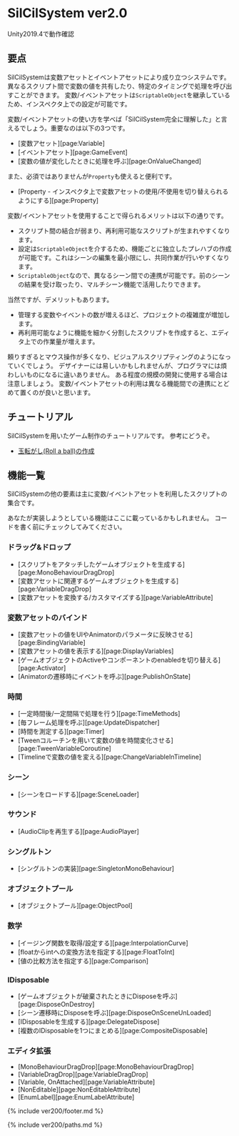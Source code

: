 # SilCilSystem ver2.0

Unity2019.4で動作確認

## 要点

SilCilSystemは変数アセットとイベントアセットにより成り立つシステムです。
異なるスクリプト間で変数の値を共有したり、特定のタイミングで処理を呼び出すことができます。
変数/イベントアセットは`ScriptableObject`を継承しているため、インスペクタ上での設定が可能です。

変数/イベントアセットの使い方を学べば「SilCilSystem完全に理解した」と言えるでしょう。重要なのは以下の3つです。

- [変数アセット][page:Variable]
- [イベントアセット][page:GameEvent]
- [変数の値が変化したときに処理を呼ぶ][page:OnValueChanged]

また、必須ではありませんが`Property`も使えると便利です。

- [Property - インスペクタ上で変数アセットの使用/不使用を切り替えられるようにする][page:Property]

変数/イベントアセットを使用することで得られるメリットは以下の通りです。

- スクリプト間の結合が弱まり、再利用可能なスクリプトが生まれやすくなります。
- 設定は`ScriptableObject`を介するため、機能ごとに独立したプレハブの作成が可能です。これはシーンの編集を最小限にし、共同作業が行いやすくなります。
- `ScriptableObject`なので、異なるシーン間での連携が可能です。前のシーンの結果を受け取ったり、マルチシーン機能で活用したりできます。

当然ですが、デメリットもあります。

- 管理する変数やイベントの数が増えるほど、プロジェクトの複雑度が増加します。
- 再利用可能なように機能を細かく分割したスクリプトを作成すると、エディタ上での作業量が増えます。

頼りすぎるとマウス操作が多くなり、ビジュアルスクリプティングのようになっていくでしょう。
デザイナーには易しいかもしれませんが、プログラマには煩わしいものになるに違いありません。
ある程度の規模の開発に使用する場合は注意しましょう。
変数/イベントアセットの利用は異なる機能間での連携にとどめて置くのが良いと思います。

## チュートリアル

SilCilSystemを用いたゲーム制作のチュートリアルです。
参考にどうぞ。

- [玉転がし(Roll a ball)の作成][page:TutorialRollBall]

## 機能一覧

SilCilSystemの他の要素は主に変数/イベントアセットを利用したスクリプトの集合です。

あなたが実装しようとしている機能はここに載っているかもしれません。
コードを書く前にチェックしてみてください。

### ドラッグ&ドロップ

- [スクリプトをアタッチしたゲームオブジェクトを生成する][page:MonoBehaviourDragDrop]
- [変数アセットに関連するゲームオブジェクトを生成する][page:VariableDragDrop]
- [変数アセットを変換する/カスタマイズする][page:VariableAttribute]

### 変数アセットのバインド

- [変数アセットの値をUIやAnimatorのパラメータに反映させる][page:BindingVariable]
- [変数アセットの値を表示する][page:DisplayVariables]
- [ゲームオブジェクトのActiveやコンポーネントのenabledを切り替える][page:Activator]
- [Animatorの遷移時にイベントを呼ぶ][page:PublishOnState]

### 時間

- [一定時間後/一定間隔で処理を行う][page:TimeMethods]
- [毎フレーム処理を呼ぶ][page:UpdateDispatcher]
- [時間を測定する][page:Timer]
- [Tweenコルーチンを用いて変数の値を時間変化させる][page:TweenVariableCoroutine]
- [Timelineで変数の値を変える][page:ChangeVariableInTimeline]

### シーン

- [シーンをロードする][page:SceneLoader]

### サウンド

- [AudioClipを再生する][page:AudioPlayer]

### シングルトン

- [シングルトンの実装][page:SingletonMonoBehaviour]

### オブジェクトプール

- [オブジェクトプール][page:ObjectPool]

### 数学

- [イージング関数を取得/設定する][page:InterpolationCurve]
- [floatからintへの変換方法を指定する][page:FloatToInt]
- [値の比較方法を指定する][page:Comparison]

### IDisposable

- [ゲームオブジェクトが破棄されたときにDisposeを呼ぶ][page:DisposeOnDestroy]
- [シーン遷移時にDisposeを呼ぶ][page:DisposeOnSceneUnLoaded]
- [IDisposableを生成する][page:DelegateDispose]
- [複数のIDisposableを1つにまとめる][page:CompositeDisposable]

### エディタ拡張

- [MonoBehaviourDragDrop][page:MonoBehaviourDragDrop]
- [VariableDragDrop][page:VariableDragDrop]
- [Variable, OnAttached][page:VariableAttribute]
- [NonEditable][page:NonEditableAttribute]
- [EnumLabel][page:EnumLabelAttribute]

<!--- footer --->

{% include ver200/footer.md %}

<!--- 参照 --->

{% include ver200/paths.md %}

[page:TutorialRollBall]: https://hu-gsd.com/lecture/silcilsystem_roll-a-ball/

